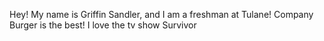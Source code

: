 Hey!
My name is Griffin Sandler, and I am a freshman at Tulane! 
Company Burger is the best!
I love the tv show Survivor
